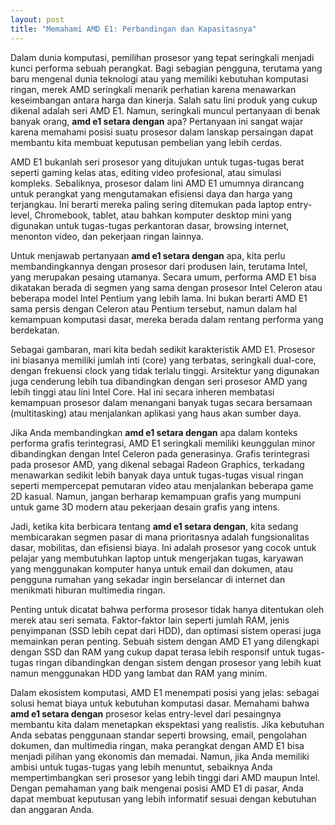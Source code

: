 ```yaml
---
layout: post
title: "Memahami AMD E1: Perbandingan dan Kapasitasnya"
---
```


Dalam dunia komputasi, pemilihan prosesor yang tepat seringkali menjadi kunci performa sebuah perangkat. Bagi sebagian pengguna, terutama yang baru mengenal dunia teknologi atau yang memiliki kebutuhan komputasi ringan, merek AMD seringkali menarik perhatian karena menawarkan keseimbangan antara harga dan kinerja. Salah satu lini produk yang cukup dikenal adalah seri AMD E1. Namun, seringkali muncul pertanyaan di benak banyak orang, **amd e1 setara dengan** apa? Pertanyaan ini sangat wajar karena memahami posisi suatu prosesor dalam lanskap persaingan dapat membantu kita membuat keputusan pembelian yang lebih cerdas.

AMD E1 bukanlah seri prosesor yang ditujukan untuk tugas-tugas berat seperti gaming kelas atas, editing video profesional, atau simulasi kompleks. Sebaliknya, prosesor dalam lini AMD E1 umumnya dirancang untuk perangkat yang mengutamakan efisiensi daya dan harga yang terjangkau. Ini berarti mereka paling sering ditemukan pada laptop entry-level, Chromebook, tablet, atau bahkan komputer desktop mini yang digunakan untuk tugas-tugas perkantoran dasar, browsing internet, menonton video, dan pekerjaan ringan lainnya.

Untuk menjawab pertanyaan **amd e1 setara dengan** apa, kita perlu membandingkannya dengan prosesor dari produsen lain, terutama Intel, yang merupakan pesaing utamanya. Secara umum, performa AMD E1 bisa dikatakan berada di segmen yang sama dengan prosesor Intel Celeron atau beberapa model Intel Pentium yang lebih lama. Ini bukan berarti AMD E1 sama persis dengan Celeron atau Pentium tersebut, namun dalam hal kemampuan komputasi dasar, mereka berada dalam rentang performa yang berdekatan.

Sebagai gambaran, mari kita bedah sedikit karakteristik AMD E1. Prosesor ini biasanya memiliki jumlah inti (core) yang terbatas, seringkali dual-core, dengan frekuensi clock yang tidak terlalu tinggi. Arsitektur yang digunakan juga cenderung lebih tua dibandingkan dengan seri prosesor AMD yang lebih tinggi atau lini Intel Core. Hal ini secara inheren membatasi kemampuan prosesor dalam menangani banyak tugas secara bersamaan (multitasking) atau menjalankan aplikasi yang haus akan sumber daya.

Jika Anda membandingkan **amd e1 setara dengan** apa dalam konteks performa grafis terintegrasi, AMD E1 seringkali memiliki keunggulan minor dibandingkan dengan Intel Celeron pada generasinya. Grafis terintegrasi pada prosesor AMD, yang dikenal sebagai Radeon Graphics, terkadang menawarkan sedikit lebih banyak daya untuk tugas-tugas visual ringan seperti mempercepat pemutaran video atau menjalankan beberapa game 2D kasual. Namun, jangan berharap kemampuan grafis yang mumpuni untuk game 3D modern atau pekerjaan desain grafis yang intens.

Jadi, ketika kita berbicara tentang **amd e1 setara dengan**, kita sedang membicarakan segmen pasar di mana prioritasnya adalah fungsionalitas dasar, mobilitas, dan efisiensi biaya. Ini adalah prosesor yang cocok untuk pelajar yang membutuhkan laptop untuk mengerjakan tugas, karyawan yang menggunakan komputer hanya untuk email dan dokumen, atau pengguna rumahan yang sekadar ingin berselancar di internet dan menikmati hiburan multimedia ringan.

Penting untuk dicatat bahwa performa prosesor tidak hanya ditentukan oleh merek atau seri semata. Faktor-faktor lain seperti jumlah RAM, jenis penyimpanan (SSD lebih cepat dari HDD), dan optimasi sistem operasi juga memainkan peran penting. Sebuah sistem dengan AMD E1 yang dilengkapi dengan SSD dan RAM yang cukup dapat terasa lebih responsif untuk tugas-tugas ringan dibandingkan dengan sistem dengan prosesor yang lebih kuat namun menggunakan HDD yang lambat dan RAM yang minim.

Dalam ekosistem komputasi, AMD E1 menempati posisi yang jelas: sebagai solusi hemat biaya untuk kebutuhan komputasi dasar. Memahami bahwa **amd e1 setara dengan** prosesor kelas entry-level dari pesaingnya membantu kita dalam menetapkan ekspektasi yang realistis. Jika kebutuhan Anda sebatas penggunaan standar seperti browsing, email, pengolahan dokumen, dan multimedia ringan, maka perangkat dengan AMD E1 bisa menjadi pilihan yang ekonomis dan memadai. Namun, jika Anda memiliki ambisi untuk tugas-tugas yang lebih menuntut, sebaiknya Anda mempertimbangkan seri prosesor yang lebih tinggi dari AMD maupun Intel. Dengan pemahaman yang baik mengenai posisi AMD E1 di pasar, Anda dapat membuat keputusan yang lebih informatif sesuai dengan kebutuhan dan anggaran Anda.
